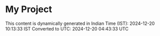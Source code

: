 # My Project

This content is dynamically generated in Indian Time (IST): 2024-12-20 10:13:33 IST
Converted to UTC: 2024-12-20 04:43:33 UTC
